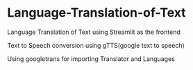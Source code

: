 # Language-Translation-of-Text

Language Translation of Text using Streamlit as the frontend

Text to Speech conversion using gTTS(google text to speech)

Using googletrans for importing Translator and Languages
